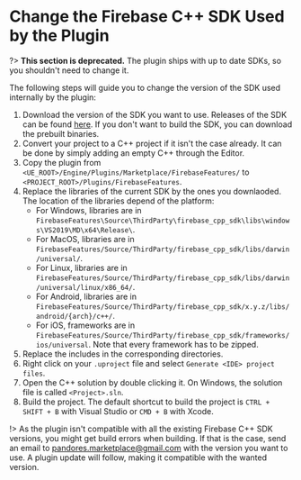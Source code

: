 # Change the Firebase C++ SDK Used by the Plugin

?> **This section is deprecated.** The plugin ships with up to date SDKs, so you shouldn't need to change it.

The following steps will guide you to change the version of the SDK used internally by the plugin:

1. Download the version of the SDK you want to use. Releases of the SDK can be found [here](https://github.com/firebase/firebase-cpp-sdk/releases). If you don't want to build the SDK, you can download the prebuilt binaries.
2. Convert your project to a C++ project if it isn't the case already. It can be done by simply adding an empty C++ through the Editor.
3. Copy the plugin from `<UE_ROOT>/Engine/Plugins/Marketplace/FirebaseFeatures/` to `<PROJECT_ROOT>/Plugins/FirebaseFeatures`.
4. Replace the libraries of the current SDK by the ones you downlaoded. The location of the libraries depend of the platform:
    * For Windows, libraries are in `FirebaseFeatures\Source\ThirdParty\firebase_cpp_sdk\libs\windows\VS2019\MD\x64\Release\`.
    * For MacOS, libraries are in `FirebaseFeatures/Source/ThirdParty/firebase_cpp_sdk/libs/darwin/universal/`.
    * For Linux, libraries are in `FirebaseFeatures/Source/ThirdParty/firebase_cpp_sdk/libs/darwin/universal/linux/x86_64/`.
    * For Android, libraries are in `FirebaseFeatures/Source/ThirdParty/firebase_cpp_sdk/x.y.z/libs/android/{arch}/c++/`.
    * For iOS, frameworks are in `FirebaseFeatures/Source/ThirdParty/firebase_cpp_sdk/frameworks/ios/universal`. Note that every framework has to be zipped.
5. Replace the includes in the corresponding directories.
6. Right click on your `.uproject` file and select `Generate <IDE> project files`.
7. Open the C++ solution by double clicking it. On Windows, the solution file is called `<Project>.sln`.
8. Build the project. The default shortcut to build the project is `CTRL + SHIFT + B` with Visual Studio or `CMD + B` with Xcode. 

!> As the plugin isn't compatible with all the existing Firebase C++ SDK versions, you might get build errors when building. If that is the case, send an email to [pandores.marketplace@gmail.com](mailto:pandores.marketplace+newsdk@gmail.com) with the version you want to use. A plugin update will follow, making it compatible with the wanted version.
